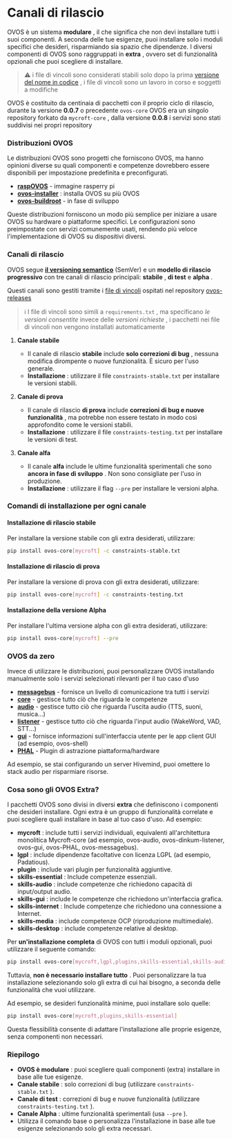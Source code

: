 # Canali di rilascio

OVOS è un sistema **modulare** , il che significa che non devi installare tutti i suoi componenti. A seconda delle tue esigenze, puoi installare solo i moduli specifici che desideri, risparmiando sia spazio che dipendenze. I diversi componenti di OVOS sono raggruppati in **extra** , ovvero set di funzionalità opzionali che puoi scegliere di installare.

> ⚠️ i file di vincoli sono considerati stabili solo dopo la prima [versione del nome in codice](https://github.com/OpenVoiceOS/ovos-releases/issues/5) , i file di vincoli sono un lavoro in corso e soggetti a modifiche

OVOS è costituito da centinaia di pacchetti con il proprio ciclo di rilascio, durante la versione **0.0.7** o precedente `ovos-core` OVOS era un singolo repository forkato da `mycroft-core` , dalla versione **0.0.8** i servizi sono stati suddivisi nei propri repository

### Distribuzioni OVOS

Le distribuzioni OVOS sono progetti che forniscono OVOS, ma hanno opinioni diverse su quali componenti e competenze dovrebbero essere disponibili per impostazione predefinita e preconfigurati.

- [**raspOVOS**](https://github.com/OpenVoiceOS/raspOVOS) - immagine rasperry pi
- [**ovos-installer**](https://github.com/OpenVoiceOS/ovos-installer) : installa OVOS su più OVOS
- [**ovos-buildroot**](https://github.com/OpenVoiceOS/ovos-buildroot) - in fase di sviluppo

Queste distribuzioni forniscono un modo più semplice per iniziare a usare OVOS su hardware o piattaforme specifici. Le configurazioni sono preimpostate con servizi comunemente usati, rendendo più veloce l'implementazione di OVOS su dispositivi diversi.

### Canali di rilascio

OVOS segue [**il versioning semantico**](https://semver.org/) (SemVer) e un **modello di rilascio progressivo** con tre canali di rilascio principali: **stabile** , **di test** e **alpha** .

Questi canali sono gestiti tramite i [file di vincoli](https://pip.pypa.io/en/stable/user_guide/#constraints-files) ospitati nel repository [ovos-releases](ttps://github.com/OpenVoiceOS/ovos-releases)

> ℹ️ I file di vincoli sono simili a `requirements.txt` , ma specificano *le versioni consentite* invece delle *versioni richieste* , i pacchetti nei file di vincoli non vengono installati automaticamente

1. **Canale stabile**

    - Il canale di rilascio **stabile** include **solo correzioni di bug** , nessuna modifica dirompente o nuove funzionalità. È sicuro per l'uso generale.
    - **Installazione** : utilizzare il file `constraints-stable.txt` per installare le versioni stabili.

2. **Canale di prova**

    - Il canale di rilascio **di prova** include **correzioni di bug e nuove funzionalità** , ma potrebbe non essere testato in modo così approfondito come le versioni stabili.
    - **Installazione** : utilizzare il file `constraints-testing.txt` per installare le versioni di test.

3. **Canale alfa**

    - Il canale **alfa** include le ultime funzionalità sperimentali che sono **ancora in fase di sviluppo** . Non sono consigliate per l'uso in produzione.
    - **Installazione** : utilizzare il flag `--pre` per installare le versioni alpha.

### Comandi di installazione per ogni canale

#### Installazione di rilascio stabile

Per installare la versione stabile con gli extra desiderati, utilizzare:

```bash
pip install ovos-core[mycroft] -c constraints-stable.txt
```

#### Installazione di rilascio di prova

Per installare la versione di prova con gli extra desiderati, utilizzare:

```bash
pip install ovos-core[mycroft] -c constraints-testing.txt
```

#### Installazione della versione Alpha

Per installare l'ultima versione alpha con gli extra desiderati, utilizzare:

```bash
pip install ovos-core[mycroft] --pre
```

### OVOS da zero

Invece di utilizzare le distribuzioni, puoi personalizzare OVOS installando manualmente solo i servizi selezionati rilevanti per il tuo caso d'uso

- **[messagebus](https://github.com/OpenVoiceOS/ovos-messagebus)** - fornisce un livello di comunicazione tra tutti i servizi
- **[core](https://github.com/OpenVoiceOS/ovos-core)** - gestisce tutto ciò che riguarda le competenze
- **[audio](https://github.com/OpenVoiceOS/ovos-audio)** - gestisce tutto ciò che riguarda l'uscita audio (TTS, suoni, musica...)
- **[listener](https://github.com/OpenVoiceOS/ovos-dinkum-listener)** - gestisce tutto ciò che riguarda l'input audio (WakeWord, VAD, STT...)
- **[gui](https://github.com/OpenVoiceOS/ovos-gui)** - fornisce informazioni sull'interfaccia utente per le app client GUI (ad esempio, ovos-shell)
- **[PHAL](https://github.com/OpenVoiceOS/ovos-PHAL)** - Plugin di astrazione piattaforma/hardware

Ad esempio, se stai configurando un server Hivemind, puoi omettere lo stack audio per risparmiare risorse.

### Cosa sono gli OVOS Extra?

I pacchetti OVOS sono divisi in diversi **extra** che definiscono i componenti che desideri installare. Ogni extra è un gruppo di funzionalità correlate e puoi scegliere quali installare in base al tuo caso d'uso. Ad esempio:

- **mycroft** : include tutti i servizi individuali, equivalenti all'architettura monolitica Mycroft-core (ad esempio, ovos-audio, ovos-dinkum-listener, ovos-gui, ovos-PHAL, ovos-messagebus).
- **lgpl** : include dipendenze facoltative con licenza LGPL (ad esempio, Padatious).
- **plugin** : include vari plugin per funzionalità aggiuntive.
- **skills-essential** : Include competenze essenziali.
- **skills-audio** : include competenze che richiedono capacità di input/output audio.
- **skills-gui** : include le competenze che richiedono un'interfaccia grafica.
- **skills-internet** : Include competenze che richiedono una connessione a Internet.
- **skills-media** : include competenze OCP (riproduzione multimediale).
- **skills-desktop** : include competenze relative al desktop.

Per **un'installazione completa** di OVOS con tutti i moduli opzionali, puoi utilizzare il seguente comando:

```bash
pip install ovos-core[mycroft,lgpl,plugins,skills-essential,skills-audio,skills-gui,skills-internet,skills-media,skills-desktop]
```

Tuttavia, **non è necessario installare tutto** . Puoi personalizzare la tua installazione selezionando solo gli extra di cui hai bisogno, a seconda delle funzionalità che vuoi utilizzare.

Ad esempio, se desideri funzionalità minime, puoi installare solo quelle:

```bash
pip install ovos-core[mycroft,plugins,skills-essential]
```

Questa flessibilità consente di adattare l'installazione alle proprie esigenze, senza componenti non necessari.

### Riepilogo

- **OVOS è modulare** : puoi scegliere quali componenti (extra) installare in base alle tue esigenze.
- **Canale stabile** : solo correzioni di bug (utilizzare `constraints-stable.txt` ).
- **Canale di test** : correzioni di bug e nuove funzionalità (utilizzare `constraints-testing.txt` ).
- **Canale Alpha** : ultime funzionalità sperimentali (usa `--pre` ).
- Utilizza il comando base o personalizza l'installazione in base alle tue esigenze selezionando solo gli extra necessari.
